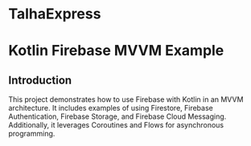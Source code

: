# TalhaExpress
<h1>Kotlin Firebase MVVM Example</h1>
    
  <h2>Introduction</h2>
 <p>This project demonstrates how to use Firebase with Kotlin in an MVVM architecture. It includes examples of using Firestore, Firebase Authentication, Firebase Storage, and Firebase Cloud Messaging. Additionally, it leverages Coroutines and Flows for asynchronous programming.</p>
